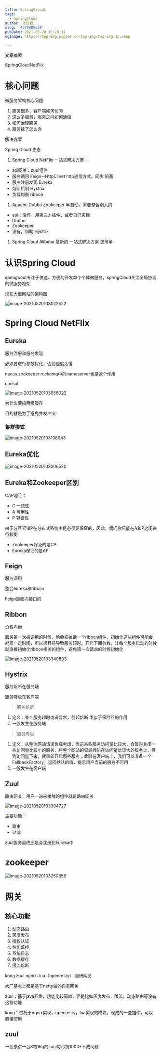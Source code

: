 ```yaml
---
title: SpringCloud1
tags:
  - SpringCloud
author: 孙贺毅
slug: '4079009569'
pubDate: 2021-05-20 10:28:11
ogImage: https://top-img.pupper.cn/top-img/top-img-15.webp

---
```


文章摘要

<!-- more -->

SpringCloudNetFlix

# 核心问题

微服务架构核心问题

1. 服务很多，客户端如何访问
2. 这么多服务，服务之间如何通信
3. 如何治理服务
4. 服务挂了怎么办

解决方案

Spring Cloud 生态

1. Spring Cloud  NetFlix   一站式解决方案！

- api网关：zuul组件
- 服务调用 Feign--HttpClinet   http通信方式。同步 阻塞
- 服务注册发现 Eureka
- 熔断机制 Hystrix
- 负载均衡 ribbon

1. Apache Dubbo Zookeeper  半自动，需要整合别人的

- api：没有，用第三方插件，或者自己实现
- Dubbo
- Zookeeper
- 没有，借助 Hystrix

1. Spring Cloud Alibaba   最新的 一站式解决方案  更简单

# 认识Spring Cloud

springboot专注于快速、方便的开发单个个体微服务，springCloud关注全局协调的微服务框架

现在大型网站的架构图

![image-20210520103022522](https://gitee.com/flow_disaster/blog-map-bed/raw/master/img/image-20210520103022522.png)

# Spring Cloud  NetFlix

## Eureka

服务注册和服务发现

必须要进行参数优化，否则速度太慢

nacos zookeeper rockemq中的nameserver也是这个作用

consul

![image-20210520103056022](https://gitee.com/flow_disaster/blog-map-bed/raw/master/img/image-20210520103056022.png)

为什么要搞两级缓存

目的就是为了避免并发冲突

### 集群模式

![image-20210520103108643](https://gitee.com/flow_disaster/blog-map-bed/raw/master/img/image-20210520103108643.png)

## Eureka优化

![image-20210520103206520](https://gitee.com/flow_disaster/blog-map-bed/raw/master/img/image-20210520103206520.png)

## Eureka和Zookeeper区别

CAP理论：

- C 一致性
- A 可用性
- P 容错性

由于分区容错P在分布式系统中是必须要保证的，因此，偶问你只能在A和P之间进行权衡

- Zookeeper保证的是CP
- Eureka保证的是AP

## Feign

服务调用

整合eureka和ribbon

Feign是面向接口的

## Ribbon

负载均衡

服务第一次被调用的时候，他会初始话一个ribbon组件，初始化这些组件可能会耗费一定时间，所以很容易导致服务超时。开启下面参数，让每个服务启动的时候就直接初始化ribbon相关的组件，避免第一次请求的时候初始化

![image-20210520103340803](https://gitee.com/flow_disaster/blog-map-bed/raw/master/img/image-20210520103340803.png)

## Hystrix

服务熔断在服务端

服务降级在客户端

> 服务熔断

1. 定义：某个服务超时或者异常，引起熔断   类似于保险丝的作用
2. 一般发生在服务端

> 服务降级

1. 定义：从整体网站请求负载考虑，当前某些服务访问量比较大，会暂时关闭一些访问量比较小的服务，将整个网站的资源倾斜在访问量比较大的服务上，等到访问量下来，就重新开启那些服务；此时在客户端上，我们可以准备一个FallbackFactory，返回默认的值，提示用户当前的服务不可用
2. 一般发生在客户端

## Zuul

路由网关，用户一进来接触的组件就是路由网关

![image-20210520103304727](https://gitee.com/flow_disaster/blog-map-bed/raw/master/img/image-20210520103304727.png)

主要功能：

- 路由
- 过滤

zuul服务最终还是会注册到Eureka中

# zookeeper

![image-20210520103250856](https://gitee.com/flow_disaster/blog-map-bed/raw/master/img/image-20210520103250856.png)

# 网关

## 核心功能

1. 动态路由
2. 灰度发布
3. 授权认证
4. 性能监控
5. 系统日志
6. 数据缓存
7. 限流熔断

kong zuul ngnix+lua（openresty） 自研网关

大厂基本上都是基于netty做的自有网关

zuul：基于java开发，功能比较简单，但是比如灰度发布，限流，动态路由等没有这些功能

kong：依托于ngnix实现，openresty，lua实现的模块，现成的一些插件，可以直接使用

## zuul

一般来讲一台8核16g的zuul每秒抗1000+不成问题